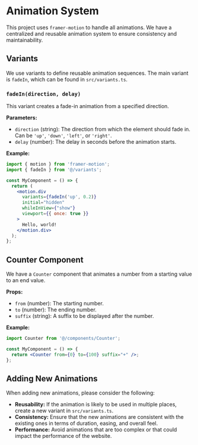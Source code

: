# Animation System

This project uses `framer-motion` to handle all animations.
We have a centralized and reusable animation system to ensure consistency and maintainability.

## Variants

We use variants to define reusable animation sequences.
The main variant is `fadeIn`, which can be found in `src/variants.ts`.

### `fadeIn(direction, delay)`

This variant creates a fade-in animation from a specified direction.

**Parameters:**

- `direction` (string): The direction from which the element should fade in. Can be `'up'`, `'down'`, `'left'`, or `'right'`.
- `delay` (number): The delay in seconds before the animation starts.

**Example:**

```jsx
import { motion } from 'framer-motion';
import { fadeIn } from '@/variants';

const MyComponent = () => {
  return (
    <motion.div
      variants={fadeIn('up', 0.2)}
      initial="hidden"
      whileInView={"show"}
      viewport={{ once: true }}
    >
      Hello, world!
    </motion.div>
  );
};
```

## Counter Component

We have a `Counter` component that animates a number from a starting value to an end value.

**Props:**

- `from` (number): The starting number.
- `to` (number): The ending number.
- `suffix` (string): A suffix to be displayed after the number.

**Example:**

```jsx
import Counter from '@/components/Counter';

const MyComponent = () => {
  return <Counter from={0} to={100} suffix="+" />;
};
```

## Adding New Animations

When adding new animations, please consider the following:

- **Reusability:** If the animation is likely to be used in multiple places, create a new variant in `src/variants.ts`.
- **Consistency:** Ensure that the new animations are consistent with the existing ones in terms of duration, easing, and overall feel.
- **Performance:** Avoid animations that are too complex or that could impact the performance of the website.
